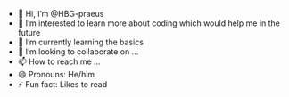 - 👋 Hi, I’m @HBG-praeus
- 👀 I’m interested to learn more about coding which would help me in the future
- 🌱 I’m currently learning the basics 
- 💞️ I’m looking to collaborate on ...
- 📫 How to reach me ...
- 😄 Pronouns: He/him
- ⚡ Fun fact: Likes to read

<!---
HBG-praeus/HBG-praeus is a ✨ special ✨ repository because its `README.md` (this file) appears on your GitHub profile.
You can click the Preview link to take a look at your changes.
--->
